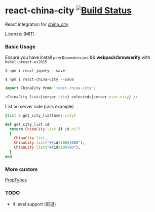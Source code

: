 # react-china-city [![Build Status](https://img.shields.io/npm/v/react-china-city.svg)](https://www.npmjs.com/package/react-china-city)
React integration for [china_city](https://github.com/saberma/china_city)

License: [MIT]

### Basic Usage

Ensure you have install `peerDependencies` && **webpack/browserify** with `babel-preset-es2015`

`$ npm i react jquery --save`

`$ npm i react-china-city --save`

```javascript
import ChinaCity from 'react-china-city';

<ChinaCity list={server.city} selected={server.user.city} />
```

List on server side (rails example)

```ruby
@list = get_city_list(user.city)

def get_city_list id
  return ChinaCity.list if id.nil?
  [
    ChinaCity.list,
    ChinaCity.list("#{id/1000}000"),
    ChinaCity.list("#{id/100}00"),
  ]
end
```

### More custom
[PropTypes](https://github.com/geekpark/react-china-city/blob/master/Index.jsx#L76-L86)

### TODO
* 4 level support (街道)
